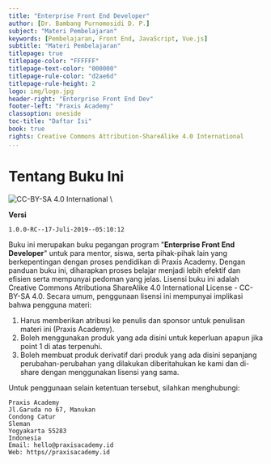 ```yaml
---
title: "Enterprise Front End Developer"
author: [Dr. Bambang Purnomosidi D. P.]
subject: "Materi Pembelajaran"
keywords: [Pembelajaran, Front End, JavaScript, Vue.js]
subtitle: "Materi Pembelajaran"
titlepage: true
titlepage-color: "FFFFFF"
titlepage-text-color: "000000"
titlepage-rule-color: "d2ae6d"
titlepage-rule-height: 2
logo: img/logo.jpg
header-right: "Enterprise Front End Dev"
footer-left: "Praxis Academy"
classoption: oneside
toc-title: "Daftar Isi"
book: true
rights: Creative Commons Attribution-ShareAlike 4.0 International
...
```


# Tentang Buku Ini

![CC-BY-SA 4.0 International](img/cc-by-sa.png) \

**Versi** 

```
1.0.0-RC--17-Juli-2019--05:10:12
```

Buku ini merupakan buku pegangan program "**Enterprise Front End Developer**" untuk para
mentor, siswa, serta pihak-pihak lain yang berkepentingan dengan proses pendidikan di Praxis
Academy. Dengan panduan buku ini, diharapkan proses belajar menjadi lebih efektif dan efisien serta
mempunyai pedoman yang jelas. Lisensi buku ini adalah Creative Commons Atributiona ShareAlike 4.0
International License - CC-BY-SA 4.0. Secara umum, penggunaan lisensi ini mempunyai implikasi bahwa
pengguna materi: 

1.  Harus memberikan atribusi ke penulis dan sponsor untuk penulisan materi ini (Praxis Academy).
2.  Boleh menggunakan produk yang ada disini untuk keperluan apapun jika point 1 di atas terpenuhi.
3.  Boleh membuat produk derivatif dari produk yang ada disini sepanjang perubahan-perubahan yang dilakukan diberitahukan ke kami dan di-share dengan menggunakan lisensi yang sama.

Untuk penggunaan selain ketentuan tersebut, silahkan menghubungi:

```
Praxis Academy
Jl.Garuda no 67, Manukan 
Condong Catur
Sleman 
Yogyakarta 55283
Indonesia
Email: hello@praxisacademy.id
Web: https//praxisacademy.id
```
